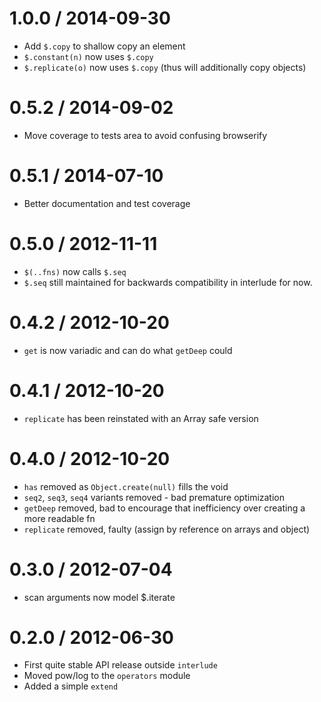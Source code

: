 1.0.0 / 2014-09-30
==================
  * Add `$.copy` to shallow copy an element
  * `$.constant(n)` now uses `$.copy`
  * `$.replicate(o)` now uses `$.copy` (thus will additionally copy objects)

0.5.2 / 2014-09-02
==================
  * Move coverage to tests area to avoid confusing browserify

0.5.1 / 2014-07-10
==================
  * Better documentation and test coverage

0.5.0 / 2012-11-11
==================
  * `$(..fns)` now calls `$.seq`
  * `$.seq` still maintained for backwards compatibility in interlude for now.

0.4.2 / 2012-10-20
==================
  * `get` is now variadic and can do what `getDeep` could

0.4.1 / 2012-10-20
==================
  * `replicate` has been reinstated with an Array safe version

0.4.0 / 2012-10-20
==================
  * `has` removed as `Object.create(null)` fills the void
  * `seq2`, `seq3`, `seq4` variants removed - bad premature optimization
  * `getDeep` removed, bad to encourage that inefficiency over creating a more readable fn
  * `replicate` removed, faulty (assign by reference on arrays and object)

0.3.0 / 2012-07-04
==================
  * scan arguments now model $.iterate

0.2.0 / 2012-06-30
==================
  * First quite stable API release outside `interlude`
  * Moved pow/log to the `operators` module
  * Added a simple `extend`
